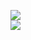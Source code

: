 [![](https://img.shields.io/badge/Made%20With-Github%20Spray-lightgrey.svg?style=for-the-badge&logo=github)](https://github.com/Annihil/github-spray#6243)  
[![](https://i.imgur.com/2DrTn0Z.gif)](https://github.com/Annihil/github-spray)